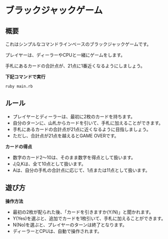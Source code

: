 # ブラックジャックゲーム

## 概要

これはシンプルなコマンドラインベースのブラックジャックゲームです。

プレイヤーは、ディーラーやCPUと一緒にゲームをします。

手札にあるカードの合計点が、21点に1番近くなるようにしましょう。

**下記コマンドで実行**
```
ruby main.rb
```

## ルール
- プレイヤーとディーラーは、最初に2枚のカードを持ちます。
- 自分のターンに、山札からカードを引いて、手札に加えることができます。
- 手札にあるカードの合計点が21点に近くなるように目指しましょう。
- ただし、合計点が21点を越えるとGAME OVERです。

**カードの得点**
- 数字のカード2～10は、そのまま数字を得点として扱います。
- J,Q,Kは、全て10点として扱います。
- Aは、自分の手札の合計点に応じて、1点または11点として扱います。


## 遊び方
**操作方法**
- 最初の2枚が配られた後、「カードを引きますか(Y/N)」と聞かれます。
- Y(Yes)を選ぶと、追加でカードを1枚引いて、手札に加えることができます。
- N(No)を選ぶと、プレイヤーのターンは終了となります。
- ディーラーとCPUは、自動で操作されます。
